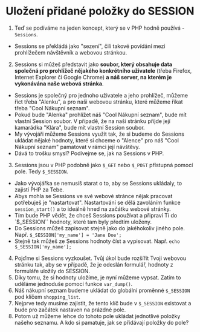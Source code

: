 Uložení přidané položky do SESSION
==================================

1. Teď se podíváme na jeden koncept, který se v PHP hodně používá - ``Sessions``.
 - Sessions se překládá jako "sezení", čili takové povídání mezi prohlížečem návštěvník a webovou stránkou.
2. Sessions si můžeš představit jako **soubor, který obsahuje data společná pro prohlížeč nějakého konkrétního uživatele** (třeba Firefox, Internet Explorer či Google Chrome) **a náš server, na kterém je vykonávána naše webová stránka**.
 - Sessions je společný pro jednoho uživatele a jeho prohlížeč, můžeme říct třeba "Alenku", a pro naši webovou stránku, které můžeme říkat třeba "Cool Nákupní seznam".
 - Pokud bude "Alenka" prohlížet náš "Cool Nákupní seznam", bude mít vlastní Session soubor. V případě, že na naši stránku příjde její kamarádka "Klára", bude mít vlastní Session soubor.
 - My vývojáři můžeme Sessions využít tak, že si budeme do Sessions ukládat nějaké hodnoty, které si chceme o "Alence" pro náš "Cool Nákupní seznam" pamatovat v rámci její návštěvy.
 - Dává to trošku smysl? Podívejme se, jak na Sessions v PHP.
3. Sessions jsou v PHP podobně jako `$_GET` nebo `$_POST` přístupná pomocí pole. Tedy `$_SESSION`.
 - Jako vývojářka se nemusíš starat o to, aby se Sessions ukládaly, to zajistí PHP za Tebe.
 - Abys mohla se Sessions ve své webové stránce nějak pracovat potřebuješ je "nastartovat". Nastartování se dělá zavoláním funkce `session_start()` a to ideálně hned na začátku webové stránky.
 - Tím bude PHP vědět, že chceš Sessions používat a připraví Ti do `$_SESSION`` hodnoty, které tam byly předtím uloženy.
 - Do Sessions můžeš zapisovat stejně jako do jakéhokoliv jiného pole. Např. ``$_SESSION['my_name'] = 'Jane Doe';``
 - Stejně tak můžeš ze Sessions hodnoty číst a vypisovat. Např. ``echo $_SESSION['my_name'];``
4. Pojďme si Sessions vyzkoušet. Tvůj úkol bude rozšířit Tvoji webovou stránku tak, aby se v případě, že je odeslán formulář, hodnoty z formuláře uložily do SESSION.
5. Díky tomu, že si hodnoty uložíme, je nyní můžeme vypsat. Zatím to uděláme jednoduše pomocí funkce `var_dump()`.
6. Náš nákupní seznam budeme ukládat do globální proměnné `$_SESSION` pod klíčem `shopping_list`.
7. Nejprve tedy musíme zajistit, že tento klíč bude v `$_SESSION` existovat a bude pro začátek nastaven na prázdné pole.
8. Potom už můžeme lehce do tohoto pole ukládat jednotlivé položky našeho seznamu. A kdo si pamatuje, jak se přidávají položky do pole?
